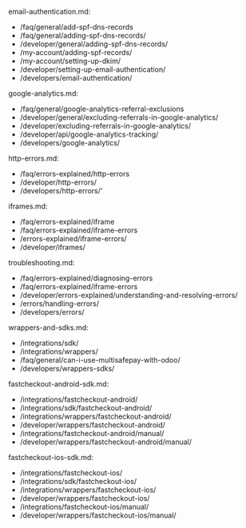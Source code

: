 email-authentication.md:
- /faq/general/add-spf-dns-records
- /faq/general/adding-spf-dns-records/
- /developer/general/adding-spf-dns-records/
- /my-account/adding-spf-records/
- /my-account/setting-up-dkim/
- /developer/setting-up-email-authentication/
- /developers/email-authentication/

google-analytics.md:
- /faq/general/google-analytics-referral-exclusions
- /developer/general/excluding-referrals-in-google-analytics/
- /developer/excluding-referrals-in-google-analytics/
- /developer/api/google-analytics-tracking/
- /developers/google-analytics/

http-errors.md:
- /faq/errors-explained/http-errors
- /developer/http-errors/
- /developers/http-errors/'

iframes.md:
- /faq/errors-explained/iframe
- /faq/errors-explained/iframe-errors
- /errors-explained/iframe-errors/
- /developer/iframes/

troubleshooting.md:
- /faq/errors-explained/diagnosing-errors
- /faq/errors-explained/iframe-errors
- /developer/errors-explained/understanding-and-resolving-errors/
- /errors/handling-errors/
- /developers/errors/

wrappers-and-sdks.md:
- /integrations/sdk/
- /integrations/wrappers/
- /faq/general/can-i-use-multisafepay-with-odoo/
- /developers/wrappers-sdks/

fastcheckout-android-sdk.md:
- /integrations/fastcheckout-android/
- /integrations/sdk/fastcheckout-android/
- /integrations/wrappers/fastcheckout-android/
- /developer/wrappers/fastcheckout-android/
- /integrations/fastcheckout-android/manual/
- /developer/wrappers/fastcheckout-android/manual/

fastcheckout-ios-sdk.md:
- /integrations/fastcheckout-ios/
- /integrations/sdk/fastcheckout-ios/
- /integrations/wrappers/fastcheckout-ios/
- /developer/wrappers/fastcheckout-ios/
- /integrations/fastcheckout-ios/manual/
- /developer/wrappers/fastcheckout-ios/manual/